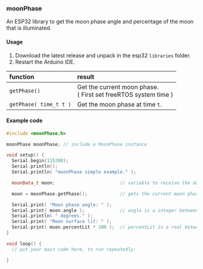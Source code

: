 ### moonPhase

An ESP32 library to get the moon phase angle and percentage of the moon that is illuminated.

#### Usage

1. Download the latest release and unpack in the esp32 `libraries` folder.
2. Restart the Arduino IDE.

|function          | result                               |
|:-----------------|:-------------------------------------|
| `getPhase()` | Get the current moon phase.<br>( First set freeRTOS system time ) |
| `getPhase( time_t t )` | Get the moon phase at time `t`. |

#### Example code

````c++
#include <moonPhase.h>

moonPhase moonPhase; // include a MoonPhase instance

void setup() {
  Serial.begin(115200);
  Serial.println();
  Serial.println( "moonPhase simple example." );

  moonData_t moon;                        // variable to receive the data

  moon = moonPhase.getPhase();            // gets the current moon phase ( 1/1/1970 at 00:00:00 UTC )

  Serial.print( "Moon phase angle: " );
  Serial.print( moon.angle );             // angle is a integer between 0-360
  Serial.println( " degrees." );
  Serial.print( "Moon surface lit: " );
  Serial.print( moon.percentLit * 100 );  // percentLit is a real between 0-1
}

void loop() {
  // put your main code here, to run repeatedly:

}
````
